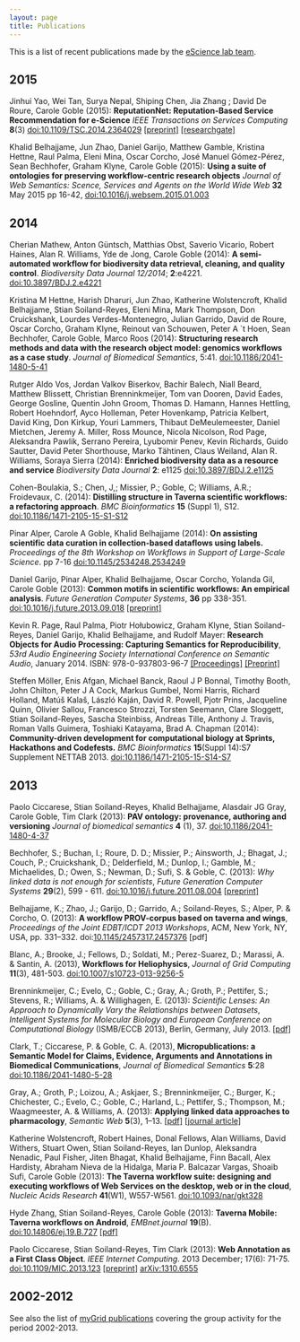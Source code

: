 ```yaml
---
layout: page
title: Publications
---
```


This is a list of recent publications made by the [eScience lab team](../people/). 

## 2015

Jinhui Yao, Wei Tan, Surya Nepal, Shiping Chen, Jia Zhang ; David De Roure, Carole Goble
(2015):
**ReputationNet: Reputation-Based Service Recommendation for e-Science**
_IEEE Transactions on Services Computing_ **8**(3) [doi:10.1109/TSC.2014.2364029](http://dx.doi.org/10.1109/TSC.2014.2364029) [[preprint]](http://users.ox.ac.uk/~oerc0033/preprints/ReputationNet.pdf) [[researchgate]](https://www.researchgate.net/publication/272821108_ReputationNet_Reputation-Based_Service_Recommendation_for_e-Science)

Khalid Belhajjame, Jun Zhao, Daniel Garijo, Matthew Gamble, Kristina Hettne, Raul Palma, Eleni Mina, Oscar Corcho, José Manuel Gómez-Pérez, Sean Bechhofer, Graham Klyne, Carole Goble (2015): 
**Using a suite of ontologies for preserving workflow-centric research objects** 
_Journal of Web Semantics: Scence, Services and Agents on the World Wide Web_ **32** May 2015 pp 16-42, [doi:10.1016/j.websem.2015.01.003](http://dx.doi.org/10.1016/j.websem.2015.01.003)

## 2014
Cherian Mathew, Anton Güntsch, Matthias Obst, Saverio Vicario, Robert Haines, Alan R. Williams, Yde de Jong, Carole Goble (2014): **A semi-automated workflow for biodiversity data retrieval, cleaning, and quality control**. _Biodiversity Data Journal 12/2014_; **2**:e4221. [doi:10.3897/BDJ.2.e4221](http://dx.doi.org/10.3897/BDJ.2.e4221)

Kristina M Hettne, Harish Dharuri, Jun Zhao, Katherine Wolstencroft, Khalid Belhajjame, Stian Soiland-Reyes, Eleni Mina, Mark Thompson, Don Cruickshank, Lourdes Verdes-Montenegro, Julian Garrido, David de Roure, Oscar Corcho, Graham Klyne, Reinout van Schouwen, Peter A `t Hoen, Sean Bechhofer, Carole Goble, Marco Roos (2014): **Structuring research methods and data with the research object model: genomics workflows as a case study**. _Journal of Biomedical Semantics_, 5:41. [doi:10.1186/2041-1480-5-41](http://dx.doi.org/10.1186/2041-1480-5-41)

Rutger Aldo Vos, Jordan Valkov Biserkov, Bachir   Balech, Niall   Beard, Matthew   Blissett, Christian   Brenninkmeijer, Tom   van Dooren, David   Eades, George   Gosline, Quentin John Groom, Thomas D. Hamann, Hannes   Hettling, Robert   Hoehndorf, Ayco   Holleman, Peter   Hovenkamp, Patricia   Kelbert, David   King, Don Kirkup, Youri   Lammers, Thibaut DeMeulemeester, Daniel   Mietchen, Jeremy A. Miller, Ross   Mounce, Nicola   Nicolson, Rod   Page, 
Aleksandra Pawlik, Serrano   Pereira, Lyubomir   Penev, Kevin   Richards, Guido   Sautter, David Peter Shorthouse, Marko Tähtinen, Claus   Weiland, Alan R. Williams, Soraya Sierra (2014): **Enriched biodiversity data as a resource and service** _Biodiversity Data Journal_ **2**: e1125 [doi:10.3897/BDJ.2.e1125](http://dx.doi.org/doi:10.3897/BDJ.2.e1125)

Cohen-Boulakia, S.; Chen, J,; Missier, P.; Goble, C; Williams, A.R.; Froidevaux, C. (2014): **Distilling structure in Taverna scientific workflows: a refactoring approach**. _BMC Bioinformatics_ **15** (Suppl 1), S12. [doi:10.1186/1471-2105-15-S1-S12](http://dx.doi.org/10.1186/1471-2105-15-S1-S12)

Pinar Alper, Carole A Goble, Khalid Belhajjame (2014): **On assisting scientific data curation in collection-based dataflows using labels.** _Proceedings of the 8th Workshop on Workflows in Support of Large-Scale Science_. pp 7-16 [doi:10.1145/2534248.2534249](http://dx.doi.org/10.1145/2534248.2534249)

Daniel Garijo, Pinar Alper, Khalid Belhajjame, Oscar Corcho, Yolanda Gil, Carole Goble (2013): **Common motifs in scientific workflows: An empirical analysis**. _Future Generation Computer Systems_, **36** pp 338-351. [doi:10.1016/j.future.2013.09.018](http://dx.doi.org/10.1016/j.future.2013.09.018) [[preprint]](http://oa.upm.es/21854/1/1-s2_0-S0167739X13001970-main.pdf)

Kevin R. Page, Raul Palma, Piotr Hołubowicz, Graham Klyne, Stian Soiland-Reyes, Daniel Garijo, Khalid Belhajjame, and Rudolf Mayer: **Research Objects for Audio Processing: Capturing Semantics for Reproducibility**, _53rd Audio Engineering Society International Conference on Semantic Audio_, January 2014. ISBN: 978-0-937803-96-7 [[Proceedings]](http://www.aes.org/e-lib/browse.cfm?elib=17116) [[Preprint]](https://www.escholar.manchester.ac.uk/api/datastream?publicationPid=uk-ac-man-scw:213117&datastreamId=SUPPLEMENTARY-1.PDF)

Steffen Möller, Enis Afgan, Michael Banck, Raoul J P Bonnal, Timothy Booth, John Chilton, Peter J A Cock, Markus Gumbel, Nomi Harris, Richard Holland, Matúš Kalaš, László Kaján, David R. Powell, Pjotr Prins, Jacqueline Quinn, Olivier Sallou, Francesco Strozzi, Torsten Seemann, Clare Sloggett, Stian Soiland-Reyes, Sascha Steinbiss, Andreas Tille, Anthony J. Travis, Roman Valls Guimera, Toshiaki Katayama, Brad A. Chapman (2014): **Community-driven development for computational biology at Sprints, Hackathons and Codefests.** _BMC Bioinformatics_ **15**(Suppl 14):S7 Supplement NETTAB 2013.  [doi:10.1186/1471-2105-15-S14-S7](http://dx.doi.org/10.1186/1471-2105-15-S14-S7)

## 2013

Paolo Ciccarese, Stian Soiland-Reyes, Khalid Belhajjame, Alasdair JG Gray, Carole Goble, Tim Clark (2013): **PAV ontology: provenance, authoring and versioning** _Journal of biomedical semantics_ **4** (1), 37. [doi:10.1186/2041-1480-4-37](http://dx.doi.org/10.1186/2041-1480-4-37) 

Bechhofer, S.; Buchan, I.; Roure, D. D.; Missier, P.; Ainsworth, J.; Bhagat, J.; Couch, P.; Cruickshank, D.; Delderfield, M.; Dunlop, I.; Gamble, M.; Michaelides, D.; Owen, S.; Newman, D.; Sufi, S. & Goble, C. (2013): *Why linked data is not enough for scientists*, _Future Generation Computer Systems_  **29**(2), 599 - 611. [doi:10.1016/j.future.2011.08.004](http://dx.doi.org/10.1016/j.future.2011.08.004) [[preprint]](https://www.escholar.manchester.ac.uk/api/datastream?publicationPid=uk-ac-man-scw:131684&datastreamId=POST-PEER-REVIEW-NON-PUBLISHERS.PDF)

Belhajjame, K.; Zhao, J.; Garijo, D.; Garrido, A.; Soiland-Reyes, S.; Alper, P. & Corcho, O. (2013): **A workflow PROV-corpus based on taverna and wings**, _Proceedings of the Joint EDBT/ICDT 2013 Workshops_, ACM, New York, NY, USA, pp. 331–332. doi:[10.1145/2457317.2457376](http://dx.doi.org/10.1145/2457317.2457376)  [pdf]

Blanc, A.; Brooke, J.; Fellows, D.; Soldati, M.; Perez-Suarez, D.; Marassi, A. & Santin, A. (2013), **Workflows for Heliophysics**, _Journal of Grid Computing_ **11**(3), 481-503. [doi:10.1007/s10723-013-9256-5](http://dx.doi.org/10.1007/s10723-013-9256-5)

Brenninkmeijer, C.; Evelo, C.; Goble, C.; Gray, A.; Groth, P.; Pettifer, S.; Stevens, R.; Williams, A. & Willighagen, E. (2013): *Scientific Lenses: An Approach to Dynamically Vary the Relationships between Datasets*, _Intelligent Systems for Molecular Biology and European Conference on Computational Biology_  (ISMB/ECCB 2013), Berlin, Germany, July 2013. [[pdf]](http://linkedscience.org/wp-content/uploads/2012/05/lisc2012_submission_8.pdf)

Clark, T.; Ciccarese, P. & Goble, C. A. (2013), **Micropublications: a Semantic Model for Claims, Evidence, Arguments and Annotations in Biomedical Communications**, _Journal of Biomedical Semantics_ **5**:28  [doi:10.1186/2041-1480-5-28](http://dx.doi.org/10.1186/2041-1480-5-28) 

Gray, A.; Groth, P.; Loizou, A.; Askjaer, S.; Brenninkmeijer, C.; Burger, K.; Chichester, C.; Evelo, C.; Goble, C.; Harland, L.; Pettifer, S.; Thompson, M.; Waagmeester, A. & Williams, A. (2013): **Applying linked data approaches to pharmacology**, _Semantic Web_ **5**(3), 1–13. [[pdf]](http://www.semantic-web-journal.net/system/files/swj258_1.pdf) [[journal article]](http://www.semantic-web-journal.net/content/applying-linked-data-approaches-pharmacology-architectural-decisions-and-implementation)

Katherine Wolstencroft, Robert Haines, Donal Fellows, Alan Williams, David Withers, Stuart Owen, Stian Soiland-Reyes, Ian Dunlop, Aleksandra Nenadic, Paul Fisher, Jiten Bhagat, Khalid Belhajjame, Finn Bacall, Alex Hardisty, Abraham Nieva de la Hidalga, Maria P. Balcazar Vargas, Shoaib Sufi, Carole Goble (2013): **The Taverna workflow suite: designing and executing workflows of Web Services on the desktop, web or in the cloud**, _Nucleic Acids Research_ **41**(W1), W557-W561. [doi:10.1093/nar/gkt328](http://dx.doi.org/10.1093/nar/gkt328)

Hyde Zhang, Stian Soiland-Reyes, Carole Goble (2013): **Taverna Mobile: Taverna workflows on Android**, _EMBnet.journal_ **19**(B). [doi:10.14806/ej.19.B.727](http://dx.doi.org/10.14806/ej.19.B.727) [[pdf]](http://journal.embnet.org/index.php/embnetjournal/article/view/727/1047)

Paolo Ciccarese, Stian Soiland-Reyes, Tim Clark (2013): **Web Annotation as a First Class Object**. _IEEE Internet Computing_. 2013 December; 17(6): 71-75. [doi:10.1109/MIC.2013.123](http://dx.doi.org/10.1109/MIC.2013.123) [[preprint]](https://www.escholar.manchester.ac.uk/api/datastream?publicationPid=uk-ac-man-scw:211608&datastreamId=PRE-PEER-REVIEW.PDF) [arXiv:1310.6555](http://arxiv.org/abs/1310.6555)

## 2002-2012 

See also the list of 
[myGrid publications](http://dev.mygrid.org.uk/wiki/display/about/myGrid+Publications) covering the group activity for the period 2002-2013.
